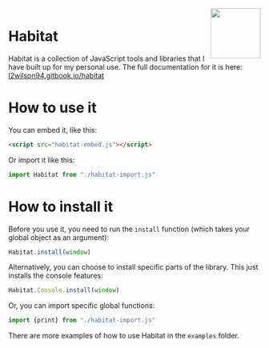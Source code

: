<img align="right" height="100" src="http://todepond.com/IMG/CleanTode.png">

# Habitat
Habitat is a collection of JavaScript tools and libraries that I have built up for my personal use. The full documentation for it is here: [l2wilson94.gitbook.io/habitat](https://l2wilson94.gitbook.io/habitat/)

# How to use it
You can embed it, like this:
```html
<script src="habitat-embed.js"></script>
```
Or import it like this:
```js
import Habitat from "./habitat-import.js"
```
# How to install it
Before you use it, you need to run the `install` function (which takes your global object as an argument):
```js
Habitat.install(window)
```
Alternatively, you can choose to install specific parts of the library. This just installs the console features:
```js
Habitat.Console.install(window)
```
Or, you can import specific global functions:
```js
import {print} from "./habitat-import.js"
```
There are more examples of how to use Habitat in the `examples` folder.

